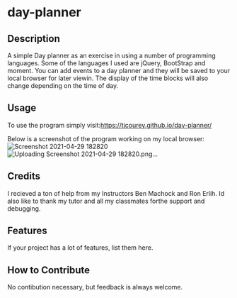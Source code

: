 # day-planner

## Description

A simple Day planner as an exercise in using a number of programming languages. Some of the languages I used are jQuery, BootStrap and moment. You can add events to a day planner and they will be saved to your local browser for later viewin. The display of the time blocks will also change depending on the time of day.

## Usage

To use the program simply visit:https://tjcourey.github.io/day-planner/



Below is a screenshot of the program working on my local browser:
![Screenshot 2021-04-29 182820](https://user-images.githubusercontent.com/30154584/116634245-c8511b80-a918-11eb-9c28-daf4bcbee115.png)
![Uploading Screenshot 2021-04-29 182820.png…]()




## Credits

I recieved a ton of help from my Instructors Ben Machock and Ron Erlih. Id also like to thank my tutor and all my classmates forthe support and debugging.

## Features

If your project has a lot of features, list them here.

## How to Contribute

No contibution necessary, but feedback is always welcome.

